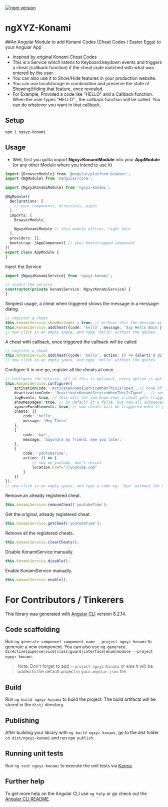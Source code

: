 [![npm version](https://badge.fury.io/js/ngxyz-konami.svg)](https://www.npmjs.com/package/ngxyz-konami)

# ngXYZ-Konami
##An Angular Module to add Konami Codes (Cheat Codes / Easter Eggs) to your Angular App
 * Inspired by original Konami Cheat Codes
 * This is a Service which listens to Keyboard.keydown events and triggers a cheat (callback function) if the cheat code matched with
   what was entered by the user.
 * You can also use it to Show/Hide features in your production website.
 * You can use localstorage in combination and preserve the state of Showing/Hiding that feature, once revealed.
 * For Example, Provided a code like "HELLO" and a Callback function. When the user types "HELLO"
, the callback function will be called. You can do whatever you want in that callback.

## Setup
    npm i ngxyz-konami
    
## Usage
- Well, first you gotta import **NgxyzKonamiModule** into your **AppModule** (or any other Module where you intend to use it)
```typescript
import {BrowserModule} from '@angular/platform-browser';
import {NgModule} from '@angular/core';

import {NgxyzKonamiModule} from 'ngxyz-konami';

@NgModule({
  declarations: [
    // your components, directives, pipes
  ],
  imports: [
    BrowserModule,

    NgxyzKonamiModule // this module officer, right here
  ],
  providers: [],
  bootstrap: [AppComponent] // your bootstrapped component
})
export class AppModule {
}
```

Inject the Service
```typescript
import {NgxyzKonamiService} from 'ngxyz-konami';

// inject the service
constructor(private konamiService: NgxyzKonamiService) {
}
```

Simplest usage, a cheat when triggered shows the message in a message-dialog.
```typescript
// register a cheat
this.konamiService.showMessages = true; // without this the message will not be shown
this.konamiService.addCheat({code: 'hello', message: 'Say Hello Back'});
// now click in an empty space, and type 'hello' without the quotes.
```

A cheat with callback, once triggered the callback will be called
```typescript
// register a cheat
this.konamiService.addCheat({code: 'hello', action: () => {alert('A different kind of hello.')}});
// now click in an empty space, and type 'hello' without the quotes.
```

Configure it in one go, register all the cheats at once.
```typescript
// configure the service, all of this is optional, every option is optional
this.konamiService.configure({
    activationCode: 'ActivateKonamiServiceWhenThisIsTyped', // none of the cheats will be triggered before this
    deactivationCode: 'DeactivateKonamiServiceWhenThisIsTyped',  // none of the cheats will be triggered after this
    logEvents: true, // this will let you know when a cheat gets triggered in the browser console
    showMessages: true, // by default it's false, but now all subsequent cheats will show the message-dialog once triggered
    ignoreFormElements: true, // now cheats will be triggered even if you are filling up a form
    cheats: [{
        code: 'hello',
        message: 'Hey There'
    },
    {
        code: 'bye',
        message: 'Sayonara my friend, see you later.'
    },
    {
        code: 'youtubeTime',
        action: () => {
            // now we youtube, don't resist
            location.href="//youtube.com"
        }
    }]
});
// now click in an empty space, and type a code eg: 'bye' without the quotes.
```

Remove an already registered cheat.
```typescript
this.konamiService.removeCheat('youtubeTime');
```

Get the original, already registered cheat.
```typescript
this.konamiService.getCheat('youtubeTime');
```

Remove all the registered cheats.
```typescript
this.konamiService.clearCheats();
```

Disable KonamiService manually.
```typescript
this.konamiService.disable();
```

Enable KonamiService manually.
```typescript
this.konamiService.enable();
```

# For Contributors / Tinkerers
This library was generated with [Angular CLI](https://github.com/angular/angular-cli) version 8.2.14.

## Code scaffolding

Run `ng generate component component-name --project ngxyz-konami` to generate a new component. You can also use `ng generate directive|pipe|service|class|guard|interface|enum|module --project ngxyz-konami`.
> Note: Don't forget to add `--project ngxyz-konami` or else it will be added to the default project in your `angular.json` file. 

## Build

Run `ng build ngxyz-konami` to build the project. The build artifacts will be stored in the `dist/` directory.

## Publishing

After building your library with `ng build ngxyz-konami`, go to the dist folder `cd dist/ngxyz-konami` and run `npm publish`.

## Running unit tests

Run `ng test ngxyz-konami` to execute the unit tests via [Karma](https://karma-runner.github.io).

## Further help

To get more help on the Angular CLI use `ng help` or go check out the [Angular CLI README](https://github.com/angular/angular-cli/blob/master/README.md).
